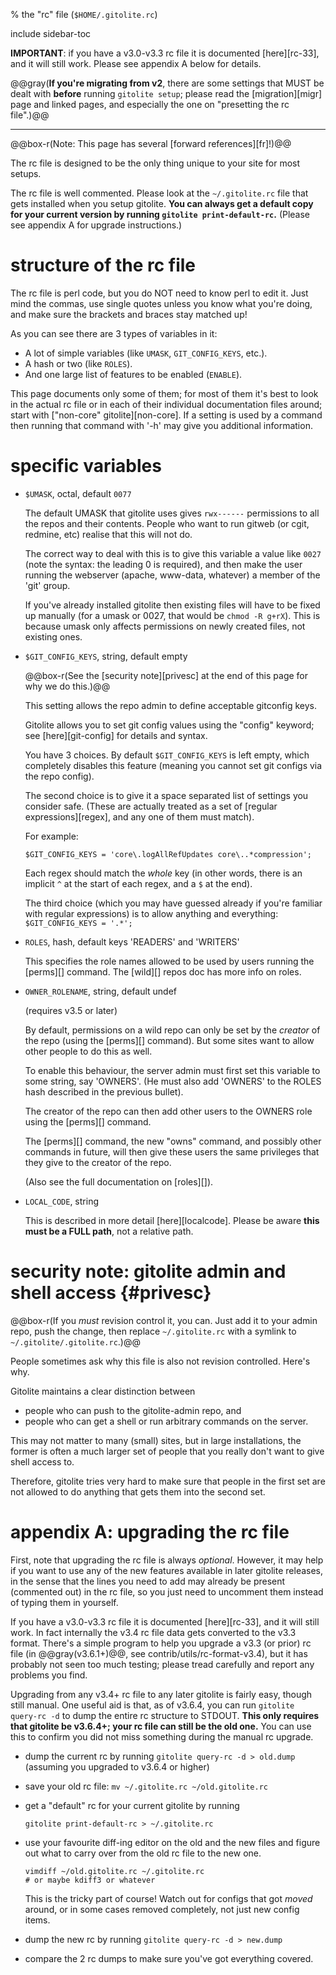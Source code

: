 <!-- options: toc -->

% the "rc" file (`$HOME/.gitolite.rc`)

include sidebar-toc

**IMPORTANT**: if you have a v3.0-v3.3 rc file it is documented [here][rc-33],
and it will still work.  Please see appendix A below for details.

@@gray(**If you're migrating from v2**, there are some settings that MUST be
dealt with **before** running `gitolite setup`; please read the
[migration][migr] page and linked pages, and especially the one on "presetting
the rc file".)@@

----

@@box-r(Note: This page has several [forward references][fr]!)@@

The rc file is designed to be the only thing unique to your site for most
setups.

The rc file is well commented.  Please look at the `~/.gitolite.rc` file that
gets installed when you setup gitolite.  **You can always get a default copy
for your current version by running `gitolite print-default-rc`.**  (Please
see appendix A for upgrade instructions.)

# structure of the rc file

The rc file is perl code, but you do NOT need to know perl to edit it.  Just
mind the commas, use single quotes unless you know what you're doing, and make
sure the brackets and braces stay matched up!

As you can see there are 3 types of variables in it:

  * A lot of simple variables (like `UMASK`, `GIT_CONFIG_KEYS`, etc.).
  * A hash or two (like `ROLES`).
  * And one large list of features to be enabled (`ENABLE`).

This page documents only some of them; for most of them it's best to look in
the actual rc file or in each of their individual documentation files around;
start with ["non-core" gitolite][non-core].  If a setting is used by a command
then running that command with '-h' may give you additional information.

# specific variables

  * `$UMASK`, octal, default `0077`

    The default UMASK that gitolite uses gives `rwx------` permissions to all
    the repos and their contents.  People who want to run gitweb (or cgit,
    redmine, etc) realise that this will not do.

    The correct way to deal with this is to give this variable a value like
    `0027` (note the syntax: the leading 0 is required), and then make the
    user running the webserver (apache, www-data, whatever) a member of the
    'git' group.

    If you've already installed gitolite then existing files will have to be
    fixed up manually (for a umask or 0027, that would be `chmod -R g+rX`).
    This is because umask only affects permissions on newly created files, not
    existing ones.

  * `$GIT_CONFIG_KEYS`, string, default empty

    @@box-r(See the [security note][privesc] at the end of this page for why we do
    this.)@@

    This setting allows the repo admin to define acceptable gitconfig keys.

    Gitolite allows you to set git config values using the "config" keyword;
    see [here][git-config] for details and syntax.

    You have 3 choices.  By default `$GIT_CONFIG_KEYS` is left empty, which
    completely disables this feature (meaning you cannot set git configs via
    the repo config).

    The second choice is to give it a space separated list of settings you
    consider safe.  (These are actually treated as a set of [regular
    expressions][regex], and any one of them must match).

    For example:

        $GIT_CONFIG_KEYS = 'core\.logAllRefUpdates core\..*compression';

    Each regex should match the *whole* key (in other words, there
    is an implicit `^` at the start of each regex, and a `$` at the
    end).

    The third choice (which you may have guessed already if you're familiar
    with regular expressions) is to allow anything and everything:
    `$GIT_CONFIG_KEYS = '.*';`

  * `ROLES`, hash, default keys 'READERS' and 'WRITERS'

    This specifies the role names allowed to be used by users running the
    [perms][] command.  The [wild][] repos doc has more info on roles.

  * `OWNER_ROLENAME`, string, default undef

    (requires v3.5 or later)

    By default, permissions on a wild repo can only be set by the *creator* of
    the repo (using the [perms][] command).  But some sites want to allow
    other people to do this as well.

    To enable this behaviour, the server admin must first set this variable to
    some string, say 'OWNERS'.  (He must also add 'OWNERS' to the ROLES hash
    described in the previous bullet).

    The creator of the repo can then add other users to the OWNERS role using
    the [perms][] command.

    The [perms][] command, the new "owns" command, and possibly other commands
    in future, will then give these users the same privileges that they give
    to the creator of the repo.

    (Also see the full documentation on [roles][]).

  * `LOCAL_CODE`, string

    This is described in more detail [here][localcode].  Please be aware
    **this must be a FULL path**, not a relative path.

# security note: gitolite admin and shell access {#privesc}

@@box-r(If you *must* revision control it, you can.  Just add it to your admin
repo, push the change, then replace `~/.gitolite.rc` with a symlink to
`~/.gitolite/.gitolite.rc`.)@@

People sometimes ask why this file is also not revision controlled.  Here's
why.

Gitolite maintains a clear distinction between

*   people who can push to the gitolite-admin repo, and
*   people who can get a shell or run arbitrary commands on the server.

This may not matter to many (small) sites, but in large installations, the
former is often a much larger set of people that you really don't want to give
shell access to.

Therefore, gitolite tries very hard to make sure that people in the first set
are not allowed to do anything that gets them into the second set.

# appendix A: upgrading the rc file

First, note that upgrading the rc file is always *optional*.  However, it may
help if you want to use any of the new features available in later gitolite
releases, in the sense that the lines you need to add may already be present
(commented out) in the rc file, so you just need to uncomment them instead of
typing them in yourself.

If you have a v3.0-v3.3 rc file it is documented [here][rc-33], and it will
still work.  In fact internally the v3.4 rc file data gets converted to the
v3.3 format.  There's a simple program to help you upgrade a v3.3 (or prior)
rc file (in @@gray(v3.6.1+)@@, see contrib/utils/rc-format-v3.4), but it has
probably not seen too much testing; please tread carefully and report any
problems you find.

Upgrading from any v3.4+ rc file to any later gitolite is fairly easy, though
still manual.  One useful aid is that, as of v3.6.4, you can run `gitolite
query-rc -d` to dump the entire rc structure to STDOUT.  **This only requires
that gitolite be v3.6.4+; your rc file can still be the old one.**  You can
use this to confirm you did not miss something during the manual rc upgrade.

*   dump the current rc by running `gitolite query-rc -d > old.dump` (assuming
    you upgraded to v3.6.4 or higher)

*   save your old rc file: `mv ~/.gitolite.rc ~/old.gitolite.rc`

*   get a "default" rc for your current gitolite by running

        gitolite print-default-rc > ~/.gitolite.rc

*   use your favourite diff-ing editor on the old and the new files and figure
    out what to carry over from the old rc file to the new one.

        vimdiff ~/old.gitolite.rc ~/.gitolite.rc
        # or maybe kdiff3 or whatever

    This is the tricky part of course!  Watch out for configs that got *moved*
    around, or in some cases removed completely, not just new config items.

*   dump the new rc by running `gitolite query-rc -d > new.dump`

*   compare the 2 rc dumps to make sure you've got everything covered.


